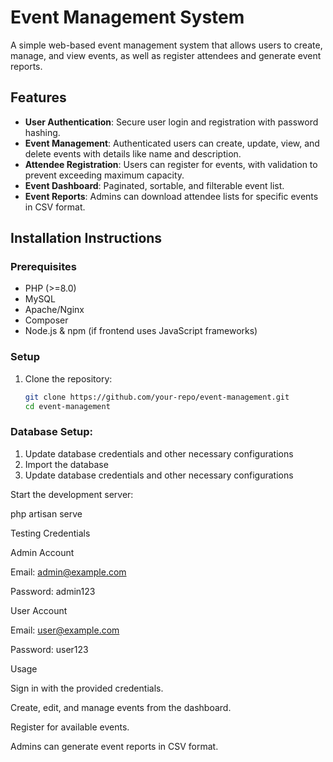# Event Management System

A simple web-based event management system that allows users to create, manage, and view events, as well as register attendees and generate event reports.

## Features

- **User Authentication**: Secure user login and registration with password hashing.
- **Event Management**: Authenticated users can create, update, view, and delete events with details like name and description.
- **Attendee Registration**: Users can register for events, with validation to prevent exceeding maximum capacity.
- **Event Dashboard**: Paginated, sortable, and filterable event list.
- **Event Reports**: Admins can download attendee lists for specific events in CSV format.

## Installation Instructions

### Prerequisites
- PHP (>=8.0)
- MySQL
- Apache/Nginx
- Composer
- Node.js & npm (if frontend uses JavaScript frameworks)

### Setup
1. Clone the repository:
   ```bash
   git clone https://github.com/your-repo/event-management.git
   cd event-management
    ```

### Database Setup:

1. Update database credentials and other necessary configurations
2. Import the database
3. Update database credentials and other necessary configurations

Start the development server:

php artisan serve

Testing Credentials

Admin Account

Email: admin@example.com

Password: admin123

User Account

Email: user@example.com

Password: user123

Usage

Sign in with the provided credentials.

Create, edit, and manage events from the dashboard.

Register for available events.

Admins can generate event reports in CSV format.